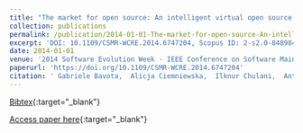 ```yaml
---
title: "The market for open source: An intelligent virtual open source marketplace"
collection: publications
permalink: /publication/2014-01-01-The-market-for-open-source-An-intelligent-virtual-open-source-marketplace
excerpt: 'DOI: 10.1109/CSMR-WCRE.2014.6747204, Scopus ID: 2-s2.0-84898457037, Cited by: 10'
date: 2014-01-01
venue: '2014 Software Evolution Week - IEEE Conference on Software Maintenance, Reengineering, and Reverse Engineering, CSMR-WCRE 2014, Antwerp, Belgium, February 3-6, 2014'
paperurl: 'https://doi.org/10.1109/CSMR-WCRE.2014.6747204'
citation: ' Gabriele Bavota,  Alicja Ciemniewska,  Ilknur Chulani,  Antonio De,  Massimiliano Di Penta,  Davide Galletti,  Roberto Galoppini,  Thomas Gordon,  Pawel Kedziora,  Ilaria Lener,  Francesco Torelli,  Roberto Pratola,  Juliusz Pukacki,  Yacine Rebahi,  Sergio Villalonga, &quot;The market for open source: An intelligent virtual open source marketplace.&quot; 2014 Software Evolution Week - IEEE Conference on Software Maintenance, Reengineering, and Reverse Engineering, CSMR-WCRE 2014, Antwerp, Belgium, February 3-6, 2014, 2014.'
---
```

[Bibtex](https://dblp.org/rec/bib/conf/csmr/BavotaCCNPGGGKLTPPRV14){:target="_blank"}

[Access paper here](https://doi.org/10.1109/CSMR-WCRE.2014.6747204){:target="_blank"}
